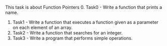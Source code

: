 This task is about Function Pointers
0. Task0 - Write a function that prints a name.
1. Task1 - Write a function that executes a function given as a parameter on each element of an array.
2. Task2 - Write a function that searches for an integer.
3. Task3 - Write a program that performs simple operations.
